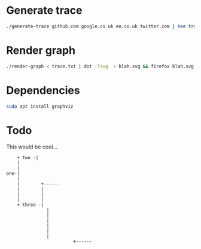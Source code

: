 # Generate trace
```bash
./generate-trace github.com google.co.uk ee.co.uk twitter.com | tee trace.txt
```

# Render graph
```bash
./render-graph < trace.txt | dot -Tsvg  > blah.svg && firefox blah.svg
```

# Dependencies
```bash
sudo apt install graphviz
```

# Todo
This would be cool...

```
    + two -|
    |
    |
one-|
    |
    |        +------
    |        |
    |        |
    |        |
    + three -|
	           |
	           |
	           |
	           |
	           |
	           |
						 +------
```
